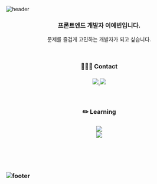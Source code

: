 ![header](https://capsule-render.vercel.app/api?type=Slice&color=2A4C8E&height=150&section=header&text=🚀%202PANDI'S%20SPACE%20✨&fontAlign=50&fontAlignY=36&fontColor=F9F871&fontSize=35&desc=🌝&descAlign=92&descAlignY=7&descSize=102&rotate=10&animation=twinkling)


<h3 align="center">프론트엔드 개발자 이예빈입니다.</h3>
<p align="center">
  문제를 즐겁게 고민하는 개발자가 되고 싶습니다.
</p>

</br>



<h3 align="center">🧏🏻‍♀️ Contact<h3>
<p align="center">
  <a href="https://2pandi.tistory.com/" target="_blank">
    <img src="https://img.shields.io/badge/tistory-EC6653?style=for-the-badge&logo=Teradata&logoColor=white">
  </a>
  <a href="mailto:dev2pandi@gmail.com" target="_blank">
    <img src="https://img.shields.io/badge/gmail-EA4335?style=for-the-badge&logo=gmail&logoColor=white">
  </a>
</p>

</br>
  
<h3 align="center">✏️ Learning<h3>
<p align="center">
  <img src="https://skillicons.dev/icons?i=html,css,js,ts,react,styledcomponents,jest" /></br>
  <img src="https://skillicons.dev/icons?i=git,githubactions,vscode,figma" />
</p>

</br>
</br>
</br>

![footer](https://capsule-render.vercel.app/api?type=slice&color=5756A0&height=120&section=footer)
